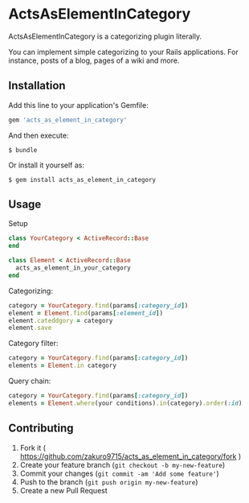 # ActsAsElementInCategory

ActsAsElementInCategory is a categorizing plugin literally.

You can implement simple categorizing to your Rails applications. 
For instance, posts of a blog, pages of a wiki and more.  

## Installation

Add this line to your application's Gemfile:

```ruby
gem 'acts_as_element_in_category'
```

And then execute:

    $ bundle

Or install it yourself as:

    $ gem install acts_as_element_in_category

## Usage

Setup

```ruby
class YourCategory < ActiveRecord::Base
end

class Element < ActiveRecord::Base
  acts_as_element_in_your_category
end
```

Categorizing:

```ruby
category = YourCategory.find(params[:category_id])
element = Element.find(params[:element_id])
element.cateddgory = category
element.save
```

Category filter:

```ruby
category = YourCategory.find(params[:category_id])
elements = Element.in category
```

Query chain:

```ruby
category = YourCategory.find(params[:category_id])
elements = Element.where(your conditions).in(category).order(:id)
```

## Contributing

1. Fork it ( https://github.com/zakuro9715/acts_as_element_in_category/fork )
2. Create your feature branch (`git checkout -b my-new-feature`)
3. Commit your changes (`git commit -am 'Add some feature'`)
4. Push to the branch (`git push origin my-new-feature`)
5. Create a new Pull Request
